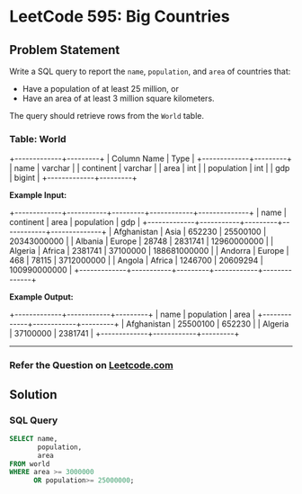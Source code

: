 # LeetCode 595: Big Countries

## Problem Statement
Write a SQL query to report the `name`, `population`, and `area` of countries that:  
- Have a population of at least 25 million, or  
- Have an area of at least 3 million square kilometers.

The query should retrieve rows from the `World` table.

### Table: World

+-------------+---------+
| Column Name | Type    |
+-------------+---------+
| name        | varchar |
| continent   | varchar |
| area        | int     |
| population  | int     |
| gdp         | bigint  |
+-------------+---------+

**Example Input:**

+-------------+-----------+---------+------------+--------------+
| name        | continent | area    | population | gdp          |
+-------------+-----------+---------+------------+--------------+
| Afghanistan | Asia      | 652230  | 25500100   | 20343000000  |
| Albania     | Europe    | 28748   | 2831741    | 12960000000  |
| Algeria     | Africa    | 2381741 | 37100000   | 188681000000 |
| Andorra     | Europe    | 468     | 78115      | 3712000000   |
| Angola      | Africa    | 1246700 | 20609294   | 100990000000 |
+-------------+-----------+---------+------------+--------------+

**Example Output:**

+-------------+------------+---------+
| name        | population | area    |
+-------------+------------+---------+
| Afghanistan | 25500100   | 652230  |
| Algeria     | 37100000   | 2381741 |
+-------------+------------+---------+

---

### Refer the Question on [Leetcode.com](https://leetcode.com/problems/big-countries/description/?envType=study-plan-v2&envId=top-sql-50) 

## Solution

### SQL Query
```sql
SELECT name,
       population,
       area
FROM world
WHERE area >= 3000000
      OR population>= 25000000;
